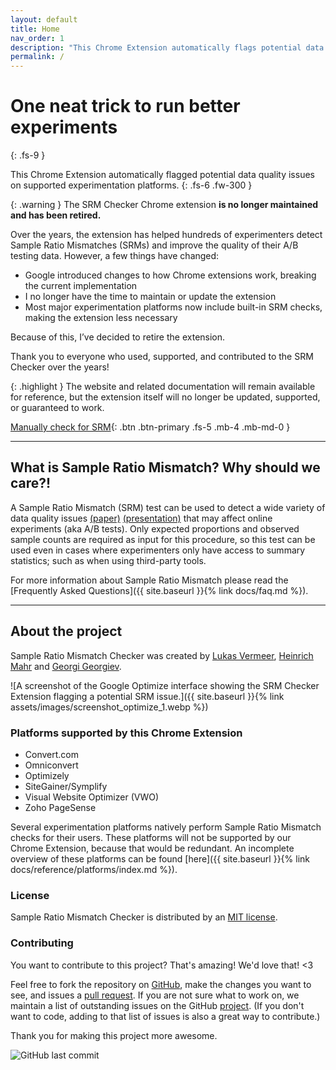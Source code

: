 ```yaml
---
layout: default
title: Home
nav_order: 1
description: "This Chrome Extension automatically flags potential data quality issues on supported experimentation platforms."
permalink: /
---
```


# One neat trick to run better experiments
{: .fs-9 }

This Chrome Extension automatically flagged potential data quality issues on supported experimentation platforms.
{: .fs-6 .fw-300 }

{: .warning }
The SRM Checker Chrome extension **is no longer maintained and has been retired.**

Over the years, the extension has helped hundreds of experimenters detect Sample Ratio Mismatches (SRMs) and improve the quality of their A/B testing data. However, a few things have changed:

- Google introduced changes to how Chrome extensions work, breaking the current implementation
- I no longer have the time to maintain or update the extension
- Most major experimentation platforms now include built-in SRM checks, making the extension less necessary

Because of this, I’ve decided to retire the extension.

Thank you to everyone who used, supported, and contributed to the SRM Checker over the years!

{: .highlight }
The website and related documentation will remain available for reference, but the extension itself will no longer be updated, supported, or guaranteed to work.

[Manually check for SRM](https://lukasvermeer.nl/srm/microsite/){: .btn .btn-primary .fs-5 .mb-4 .mb-md-0 }

---

## What is Sample Ratio Mismatch? Why should we care?!

A Sample Ratio Mismatch (SRM) test can be used to detect a wide variety of data quality issues [(paper)](https://dl.acm.org/citation.cfm?id=3330722) [(presentation)](https://conversionhotel.com/session/keynote-2019-run-better-experiments-srm-checks/) that may affect online experiments (aka A/B tests). Only expected proportions and observed sample counts are required as input for this procedure, so this test can be used even in cases where experimenters only have access to summary statistics; such as when using third-party tools.

For more information about Sample Ratio Mismatch please read the [Frequently Asked Questions]({{ site.baseurl }}{% link docs/faq.md %}).

---

## About the project

Sample Ratio Mismatch Checker was created by [Lukas Vermeer](http://lukasvermeer.nl), [Heinrich Mahr](https://heinrich333.github.io) and [Georgi Georgiev](http://blog.analytics-toolkit.com).

![A screenshot of the Google Optimize interface showing the SRM Checker Extension flagging a potential SRM issue.]({{ site.baseurl }}{% link assets/images/screenshot_optimize_1.webp %})

### Platforms supported by this Chrome Extension

- Convert.com
- Omniconvert
- Optimizely
- SiteGainer/Symplify
- Visual Website Optimizer (VWO)
- Zoho PageSense

Several experimentation platforms natively perform Sample Ratio Mismatch checks for their users. These platforms will not be supported by our Chrome Extension, because that would be redundant. An incomplete overview of these platforms can be found [here]({{ site.baseurl }}{% link docs/reference/platforms/index.md %}).

### License

Sample Ratio Mismatch Checker is distributed by an [MIT license](https://github.com/lukasvermeer/srm/tree/master/LICENSE).

### Contributing

You want to contribute to this project? That's amazing! We'd love that! <3

Feel free to fork the repository on [GitHub](http://github.com/lukasvermeer/srm), make the changes you want to see, and issues a [pull request](https://help.github.com/en/github/collaborating-with-issues-and-pull-requests/about-pull-requests). If you are not sure what to work on, we maintain a list of outstanding issues on the GitHub [project](https://github.com/lukasvermeer/srm/issues). (If you don't want to code, adding to that list of issues is also a great way to contribute.)

Thank you for making this project more awesome.

![GitHub last commit](https://img.shields.io/github/last-commit/lukasvermeer/srm?label=Last%20Repo%20Commit)
